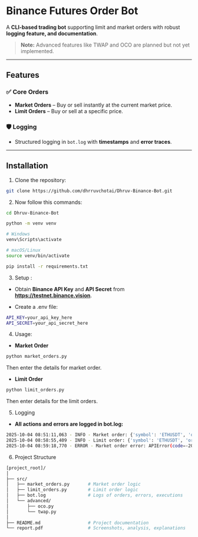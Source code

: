 # Binance Futures Order Bot

A **CLI-based trading bot** supporting limit and market orders with robust **logging feature, and documentation**.  

> **Note:** Advanced features like TWAP and OCO are planned but not yet implemented.

---

## Features

### ✅ Core Orders
- **Market Orders** – Buy or sell instantly at the current market price.  
- **Limit Orders** – Buy or sell at a specific price.  


### 🛡 Logging
- Structured logging in `bot.log` with **timestamps** and **error traces**.  

---

## Installation

1. Clone the repository:

```bash
git clone https://github.com/dhrruvchotai/Dhruv-Binance-Bot.git
```

2. Now follow this commands:

```bash
cd Dhruv-Binance-Bot

python -m venv venv

# Windows
venv\Scripts\activate

# macOS/Linux
source venv/bin/activate

pip install -r requirements.txt
```

3. Setup : 
- Obtain **Binance API Key** and **API Secret** from **https://testnet.binance.vision**.

- Create a .env file:

```bash
API_KEY=your_api_key_here
API_SECRET=your_api_secret_here
```

4. Usage: 
- **Market Order**

```bash
python market_orders.py
```
Then enter the details for market order.

- **Limit Order**

```bash
python limit_orders.py
```
Then enter details for the limit orders.


5. Logging
- **All actions and errors are logged in bot.log:**
```bash
2025-10-04 08:51:11,063 - INFO - Market order: {'symbol': 'ETHUSDT', 'orderId': 297300, 'orderListId': -1, 'clientOrderId': 'x-HNA2TXFJ6923ff5f84d677085528b', 'transactTime': 1759548071010, 'price': '0.00000000', 'origQty': '1.00000000', 'executedQty': '1.00000000', 'origQuoteOrderQty': '0.00000000', 'cummulativeQuoteQty': '4482.81000000', 'status': 'FILLED', 'timeInForce': 'GTC', 'type': 'MARKET', 'side': 'BUY', 'workingTime': 1759548071010, 'fills': [{'price': '4482.81000000', 'qty': '1.00000000', 'commission': '0.00000000', 'commissionAsset': 'ETH', 'tradeId': 25330}], 'selfTradePreventionMode': 'EXPIRE_MAKER'}
2025-10-04 08:58:55,409 - INFO - Limit order: {'symbol': 'ETHUSDT', 'orderId': 297798, 'orderListId': -1, 'clientOrderId': 'x-HNA2TXFJ694349a562923689f1bf2', 'transactTime': 1759548535345, 'price': '2000.00000000', 'origQty': '1.00000000', 'executedQty': '0.00000000', 'origQuoteOrderQty': '0.00000000', 'cummulativeQuoteQty': '0.00000000', 'status': 'NEW', 'timeInForce': 'GTC', 'type': 'LIMIT', 'side': 'BUY', 'workingTime': 1759548535345, 'fills': [], 'selfTradePreventionMode': 'EXPIRE_MAKER'}
2025-10-04 08:59:18,770 - ERROR - Market order error: APIError(code=-2010): Account has insufficient balance for requested action.
```
 
6. Project Structure
```bash
[project_root]/
│
├── src/
│   ├── market_orders.py       # Market order logic
│   ├── limit_orders.py        # Limit order logic
│   ├── bot.log                # Logs of orders, errors, executions
│   └── advanced/
│       ├── oco.py  
│       └── twap.py        
│                 
├── README.md                  # Project documentation
└── report.pdf                 # Screenshots, analysis, explanations
```